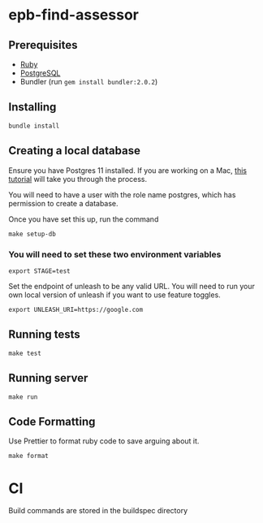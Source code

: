 # epb-find-assessor

## Prerequisites

* [Ruby](https://www.ruby-lang.org/en/)
* [PostgreSQL](https://www.postgresql.org/)
* Bundler (run `gem install bundler:2.0.2`)

## Installing
`bundle install`

## Creating a local database

Ensure you have Postgres 11 installed. If you are working on a Mac, [this tutorial](https://www.codementor.io/engineerapart/getting-started-with-postgresql-on-mac-osx-are8jcopb) will take you through the process.

You will need to have a user with the role name postgres, which has permission to create a database.

Once you have set this up, run the command

`make setup-db`

### You will need to set these two environment variables

`export STAGE=test`

Set the endpoint of unleash to be any valid URL. You will need to run your own local version of unleash if you want to use feature toggles.  

`export UNLEASH_URI=https://google.com`

## Running tests
`make test`

## Running server
`make run`

## Code Formatting 
Use Prettier to format ruby code to save arguing about it.

`make format`

# CI
Build commands are stored in the buildspec directory
